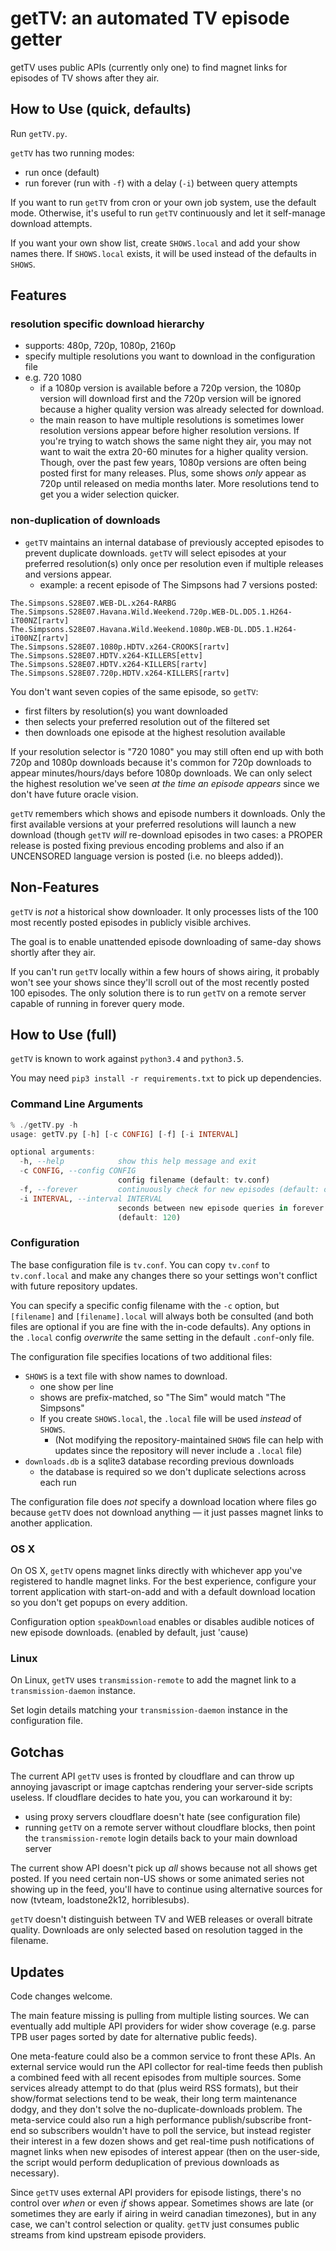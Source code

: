 getTV: an automated TV episode getter
=====================================

getTV uses public APIs (currently only one) to find magnet links for episodes
of TV shows after they air.

How to Use (quick, defaults)
----------
Run `getTV.py`.

`getTV` has two running modes:

- run once (default)
- run forever (run with `-f`) with a delay (`-i`) between query attempts

If you want to run `getTV` from cron or your own job system, use the default
mode.  Otherwise, it's useful to run `getTV` continuously and let it self-manage
download attempts.

If you want your own show list, create `SHOWS.local` and add your show
names there. If `SHOWS.local` exists, it will be used instead of
the defaults in `SHOWS`.

Features
--------

### resolution specific download hierarchy

- supports: 480p, 720p, 1080p, 2160p
- specify multiple resolutions you want to download in the configuration file
- e.g. 720 1080
    - if a 1080p version is available before a 720p version, the 1080p
version will download first and the 720p version will be ignored because
a higher quality version was already selected for download.
    - the main reason to have multiple resolutions is sometimes lower resolution
versions appear before higher resolution versions.  If you're trying to
watch shows the same night they air, you may not want to wait the extra 20-60 minutes
for a higher quality version.  Though, over the past few years, 1080p versions are
often being posted first for many releases.  Plus, some shows _only_ appear as 720p
until released on media months later.  More resolutions tend to get you a wider
selection quicker.

### non-duplication of downloads

- `getTV` maintains an internal database of previously accepted episodes
to prevent duplicate downloads. `getTV` will select episodes at your
preferred resolution(s) only once per resolution even if multiple releases
and versions appear.
    - example: a recent episode of The Simpsons had 7 versions posted:
```
The.Simpsons.S28E07.WEB-DL.x264-RARBG
The.Simpsons.S28E07.Havana.Wild.Weekend.720p.WEB-DL.DD5.1.H264-iT00NZ[rartv]
The.Simpsons.S28E07.Havana.Wild.Weekend.1080p.WEB-DL.DD5.1.H264-iT00NZ[rartv]
The.Simpsons.S28E07.1080p.HDTV.x264-CROOKS[rartv]
The.Simpsons.S28E07.HDTV.x264-KILLERS[ettv]
The.Simpsons.S28E07.HDTV.x264-KILLERS[rartv]
The.Simpsons.S28E07.720p.HDTV.x264-KILLERS[rartv]
```

You don't want seven copies of the same episode, so `getTV`:

- first filters by resolution(s) you want downloaded
- then selects your preferred resolution out of the filtered set
- then downloads one episode at the highest resolution available

If your resolution selector is "720 1080" you may still often end up with
both 720p and 1080p downloads because it's common for 720p downloads to
appear minutes/hours/days before 1080p downloads.  We can only select
the highest resolution we've seen _at the time an episode appears_ since
we don't have future oracle vision.

`getTV` remembers which shows and episode numbers it downloads. Only
the first available versions at your preferred resolutions will launch
a new download (though `getTV` *will* re-download episodes in two cases:
a PROPER release is posted fixing previous encoding problems and also
if an UNCENSORED language version is posted (i.e. no bleeps added)).

Non-Features
------------

`getTV` is *not* a historical show downloader.  It only processes lists of the
100 most recently posted episodes in publicly visible archives.

The goal is to enable unattended episode downloading of same-day shows shortly
after they air.

If you can't run `getTV` locally within a few hours of shows airing, it probably
won't see your shows since they'll scroll out of the most recently posted 100
episodes.  The only solution there is to run `getTV` on a remote server capable
of running in forever query mode.

How to Use (full)
----------
`getTV` is known to work against `python3.4` and `python3.5`.

You may need `pip3 install -r requirements.txt` to pick up dependencies.

### Command Line Arguments
```haskell
% ./getTV.py -h
usage: getTV.py [-h] [-c CONFIG] [-f] [-i INTERVAL]

optional arguments:
  -h, --help            show this help message and exit
  -c CONFIG, --config CONFIG
                        config filename (default: tv.conf)
  -f, --forever         continuously check for new episodes (default: off)
  -i INTERVAL, --interval INTERVAL
                        seconds between new episode queries in forever mode
                        (default: 120)
```

### Configuration

The base configuration file is `tv.conf`.  You can copy `tv.conf` to `tv.conf.local`
and make any changes there so your settings won't conflict with future repository updates.

You can specify a specific config filename with the `-c` option, but
`[filename]` and `[filename].local`
will always both be consulted (and both files are optional if you are fine with
the in-code defaults).  Any options in the `.local` config *overwrite* the same setting
in the default `.conf`-only file.

The configuration file specifies locations of two additional files:

- `SHOWS` is a text file with show names to download.
    - one show per line
    - shows are prefix-matched, so "The Sim" would match "The Simpsons"
    - If you create `SHOWS.local`, the `.local` file will be used *instead* of `SHOWS`.
        - (Not modifying the repository-maintained `SHOWS` file
           can help with updates since the repository
           will never include a `.local` file)
- `downloads.db` is a sqlite3 database recording previous downloads
    - the database is required so we don't duplicate selections across each run

The configuration file does *not* specify a download location where files go
because `getTV` does not download anything — it just passes magnet links
to another application.

### OS X
On OS X, `getTV` opens magnet links directly with whichever app you've registered to
handle magnet links.  For the best experience, configure your torrent application with
start-on-add and with a default download location so you don't get popups on every addition.

Configuration option `speakDownload` enables or disables audible notices of new
episode downloads. (enabled by default, just 'cause)

### Linux
On Linux, `getTV` uses `transmission-remote` to add the magnet link
to a `transmission-daemon` instance.

Set login details matching your `transmission-daemon` instance in the configuration file.


Gotchas
-------
The current API `getTV` uses is fronted by cloudflare and can throw up annoying javascript
or image captchas rendering your server-side scripts useless. If cloudflare decides
to hate you, you can workaround it by:

- using proxy servers cloudflare doesn't hate (see configuration file)
- running `getTV` on a remote server without cloudflare blocks, then point
the `transmission-remote` login details back to your main download server

The current show API doesn't pick up _all_ shows because not all shows get
posted.  If you need certain non-US shows
or some animated series not showing up in the feed, you'll have to continue
using alternative sources for now (tvteam, loadstone2k12, horriblesubs).

`getTV` doesn't distinguish between TV and WEB releases or overall bitrate
quality.  Downloads are only selected based on resolution tagged in the filename.

Updates
-------
Code changes welcome.

The main feature missing is pulling from multiple listing sources.  We can eventually add multiple API providers for wider show coverage (e.g. parse TPB user pages sorted by date for alternative public feeds).

One meta-feature could also be a common service to front these APIs. An external service would run the API collector for real-time feeds then publish a combined feed with all recent episodes from multiple sources.  Some services already attempt to do that (plus weird RSS formats), but their show/format selections tend to be weak, their long term maintenance dodgy, and they don't solve the no-duplicate-downloads problem.  The meta-service could also run a high performance publish/subscribe front-end so subscribers wouldn't have to poll the service, but instead register their interest in a few dozen shows and get real-time push notifications of magnet links when new episodes of interest appear (then on the user-side, the script would perform deduplication of previous downloads as necessary).

Since `getTV` uses external API providers for episode listings,
there's no control over *when* or even *if* shows appear.
Sometimes shows are late (or sometimes they are early if
airing in weird canadian timezones), but in any case, we can't control
selection or quality. `getTV` just consumes public streams from kind upstream
episode providers.
